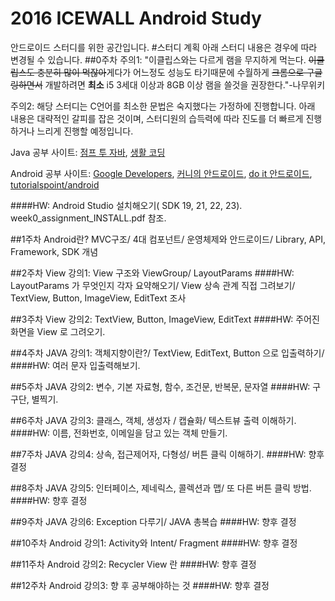 # 2016 ICEWALL Android Study
안드로이드 스터디를 위한 공간입니다.
#스터디 계획
	아래 스터디 내용은 경우에 따라 변경될 수 있습니다.
##0주차
주의1: "이클립스와는 다르게 램을 무지하게 먹는다. ~~이클립스도 충분히 많이 먹잖아~~게다가 어느정도 성능도 타기때문에 수월하게 ~~크롬으로 구글링하면서~~ 개발하려면 **최소** i5 3세대 이상과 8GB 이상 램을 쓸것을 권장한다."-나무위키

주의2: 해당 스터디는 C언어를 최소한 문법은 숙지했다는 가정하에 진행합니다.
아래 내용은 대략적인 갈피를 잡은 것이며, 스터디원의 습득력에 따라 진도를 더 빠르게 진행하거나 느리게 진행할 예정입니다.

Java 공부 사이트: [점프 투 자바](https://wikidocs.net/book/31), [생활 코딩](https://opentutorials.org/course/1223)

Android 공부 사이트: [Google Developers](https://developer.android.com/training/index.html), [커니의 안드로이드](http://androidhuman.com/), [do it 안드로이드](https://www.youtube.com/watch?v=xO1TlHzZHFU), [tutorialspoint/android](http://www.tutorialspoint.com/android/)

####HW: Android Studio 설치해오기( SDK 19, 21, 22, 23). week0_assignment_INSTALL.pdf 참조.

##1주차
Android란? MVC구조/ 4대 컴포넌트/ 운영체제와 안드로이드/ Library, API, Framework, SDK 개념

##2주차
View 강의1: View 구조와 ViewGroup/ LayoutParams
####HW: LayoutParams 가 무엇인지 각자 요약해오기/ View 상속 관계 직접 그려보기/ TextView, Button, ImageView, EditText 조사

##3주차
View 강의2: TextView, Button, ImageView, EditText
####HW: 주어진 화면을 View 로 그려오기.

##4주차
JAVA 강의1: 객체지향이란?/ TextView, EditText, Button 으로 입출력하기/
####HW: 여러 문자 입출력해보기.

##5주차
JAVA 강의2: 변수, 기본 자료형, 함수, 조건문, 반복문, 문자열
####HW: 구구단, 별찍기.

##6주차
JAVA 강의3: 클래스, 객체, 생성자 / 캡슐화/ 텍스트뷰 출력 이해하기.
####HW: 이름, 전화번호, 이메일을 담고 있는 객체 만들기.

##7주차
JAVA 강의4: 상속, 접근제어자, 다형성/ 버튼 클릭 이해하기.
####HW: 향후 결정

##8주차
JAVA 강의5: 인터페이스, 제네릭스, 콜렉션과 맵/ 또 다른 버튼 클릭 방법.
####HW: 향후 결정

##9주차
JAVA 강의6: Exception 다루기/ JAVA 총복습
####HW: 향후 결정

##10주차
Android 강의1: Activity와 Intent/ Fragment
####HW: 향후 결정

##11주차
Android 강의2: Recycler View 란
####HW: 향후 결정

##12주차
Android 강의3: 향 후 공부해야하는 것
####HW: 향후 결정
